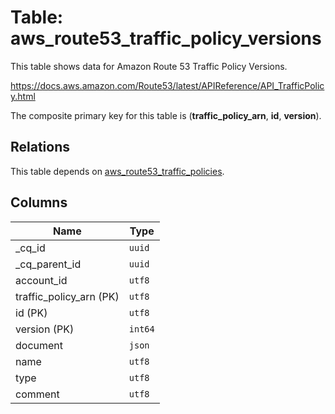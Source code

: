 # Table: aws_route53_traffic_policy_versions

This table shows data for Amazon Route 53 Traffic Policy Versions.

https://docs.aws.amazon.com/Route53/latest/APIReference/API_TrafficPolicy.html

The composite primary key for this table is (**traffic_policy_arn**, **id**, **version**).

## Relations

This table depends on [aws_route53_traffic_policies](aws_route53_traffic_policies).

## Columns

| Name          | Type          |
| ------------- | ------------- |
|_cq_id|`uuid`|
|_cq_parent_id|`uuid`|
|account_id|`utf8`|
|traffic_policy_arn (PK)|`utf8`|
|id (PK)|`utf8`|
|version (PK)|`int64`|
|document|`json`|
|name|`utf8`|
|type|`utf8`|
|comment|`utf8`|